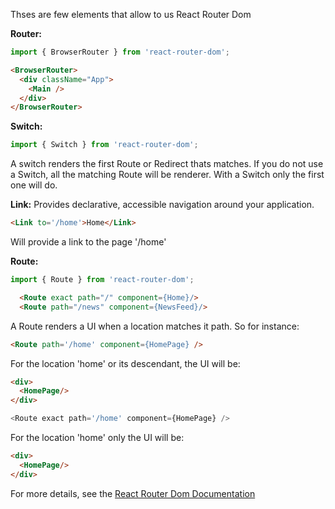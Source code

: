 Thses are few elements that allow to us React Router Dom 

**Router:**
```javascript
import { BrowserRouter } from 'react-router-dom';
```

```HTML
<BrowserRouter>
  <div className="App">
    <Main />
  </div>
</BrowserRouter>
```

**Switch:**
```javascript
import { Switch } from 'react-router-dom';
```
A switch renders the first Route or Redirect thats matches.
If you do not use a Switch, all the matching Route will be renderer. With a Switch only the first one will do.

**Link:**
Provides declarative, accessible navigation around your application.
```HTML
<Link to='/home'>Home</Link>
```
Will provide a link to the page '/home'

**Route:**
```javascript
import { Route } from 'react-router-dom';
```
```HTML
  <Route exact path="/" component={Home}/>
  <Route path="/news" component={NewsFeed}/>
```

A Route renders a UI when a location matches it path.
So for instance:
```HTML
<Route path='/home' component={HomePage} />
```
For the location 'home' or its descendant, the UI will be:
```HTML
<div>
  <HomePage/>
</div>
```

```javascript
<Route exact path='/home' component={HomePage} />
```
For the location 'home' only the UI will be:
```HTML
<div>
  <HomePage/>
</div>
```

For more details, see the [React Router Dom Documentation](https://reacttraining.com/react-router/web/guides/philosophy)
